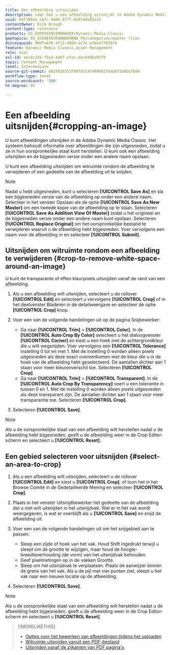 ```yaml
---
title: Een afbeelding uitsnijden
description: Leer hoe u een afbeelding uitsnijdt in Adobe Dynamic Media Classic.
uuid: 84f199de-cbfc-4d06-877f-6e9148e82e15
contentOwner: Rick Brough
content-type: reference
products: SG_EXPERIENCEMANAGER/Dynamic-Media-Classic
geptopics: SG_SCENESEVENONDEMAND_PK/categories/master_files
discoiquuid: 99dfa476-4f11-4569-a27e-a76ed7787674
feature: Dynamic Media Classic,Asset Management
role: User
exl-id: aec4c256-f5ed-4307-afec-dec848be95f9
topic: Content Management
level: Intermediate
source-git-commit: d82f816553f807b514f4690827dab672a6baf690
workflow-type: tm+mt
source-wordcount: '508'
ht-degree: 0%

---
```


# Een afbeelding uitsnijden{#cropping-an-image}

U kunt afbeeldingen uitsnijden in de Adobe Dynamic Media Classic. Het systeem behoudt informatie over afbeeldingen die zijn uitgesneden, zodat u ze in hun oorspronkelijke staat kunt herstellen. U kunt ook een afbeelding uitsnijden en de bijgesneden versie onder een andere naam opslaan.

U kunt een afbeelding uitsnijden om witruimte rondom de afbeelding te verwijderen of een gedeelte van de afbeelding uit te snijden.

>[!NOTE]
>
>Nadat u hebt uitgesneden, kunt u selecteren **[!UICONTROL Save As]** en sla een bijgesneden versie van de afbeelding op onder een andere naam. Selecteer in het venster Opslaan als de optie **[!UICONTROL Save As New Master]** om een tweede kopie van de afbeelding op te slaan. Selecteren **[!UICONTROL Save As Addition View Of Master]** zodat u het origineel en de bijgesneden versie onder een andere naam kunt opslaan. Selecteren **[!UICONTROL Replace Original]** om het oorspronkelijke bestand te verwijderen waaruit u de afbeelding hebt bijgesneden. Voer vervolgens een naam voor de afbeelding in en selecteer **[!UICONTROL Submit]**.

## Uitsnijden om witruimte rondom een afbeelding te verwijderen {#crop-to-remove-white-space-around-an-image}

U kunt de transparante of effen kleurpixels uitsnijden vanaf de rand van een afbeelding.

1. Als u een afbeelding wilt uitsnijden, selecteert u de rollover **[!UICONTROL Edit]** en selecteert u vervolgens **[!UICONTROL Crop]** of in het deelvenster Bladeren in de detailweergave en selecteer de optie **[!UICONTROL Crop]** knop.
1. Voer een van de volgende handelingen uit op de pagina Snijbewerker:

   * Ga naar **[!UICONTROL Trim]** > **[!UICONTROL Color]**. In de **[!UICONTROL Auto Crop By Color]** selecteert u het dialoogvenster **[!UICONTROL Corner]** en kiest u een hoek met de achtergrondkleur die u wilt wegsnijden. Voer vervolgens een **[!UICONTROL Tolerance]** instelling 0 tot en met 1. Met de instelling 0 worden alleen pixels uitgesneden als deze exact overeenkomen met de kleur die u in de hoek van de afbeelding hebt geselecteerd. De aantallen dichter aan 1 staan voor meer kleurenverschil toe. Selecteren **[!UICONTROL Crop]**.
   * Ga naar **[!UICONTROL Trim]** > **[!UICONTROL Transparent]**. In de **[!UICONTROL Auto Crop By Transparency]** voert u een tolerantie in tussen 0 en 1. Met de instelling 0 worden alleen pixels uitgesneden als deze transparant zijn. De aantallen dichter aan 1 staan voor meer transparantie toe. Selecteren **[!UICONTROL Crop]**.

1. Selecteren **[!UICONTROL Save]**.

>[!NOTE]
>
>Als u de oorspronkelijke staat van een afbeelding wilt herstellen nadat u de afbeelding hebt bijgesneden, geeft u de afbeelding weer in de Crop Editor-scherm en selecteert u **[!UICONTROL Reset]**.

## Een gebied selecteren voor uitsnijden {#select-an-area-to-crop}

1. Als u een afbeelding wilt uitsnijden, selecteert u de rollover **[!UICONTROL Edit]** en kiest u **[!UICONTROL Crop]**, of toon het in het Browse Comité in de Gedetailleerde Mening en selecteer **[!UICONTROL Crop]**.

1. Plaats in het venster Uitsnijdbewerker het gedeelte van de afbeelding dat u niet wilt uitsnijden in het uitsnijdvak. Wat er in het vak wordt weergegeven, is wat er overblijft als u **[!UICONTROL Save]** en snijd de afbeelding uit.
1. Voer een van de volgende handelingen uit om het snijgebied aan te passen:

   * Sleep een zijde of hoek van het vak. Houd Shift ingedrukt terwijl u sleept om de grootte te wijzigen, maar houd de hoogte-breedteverhouding (de vorm) van het uitsnijdvak behouden.
   * Geef pixelmetingen op in de vakken Grootte.
   * Sleep om het uitsnijdvak te verplaatsen. Plaats de aanwijzer binnen de grens van het vak. Als u de pijl met vier punten ziet, sleept u het vak naar een nieuwe locatie op de afbeelding.

1. Selecteren **[!UICONTROL Save]**.

>[!NOTE]
>
>Als u de oorspronkelijke staat van een afbeelding wilt herstellen nadat u de afbeelding hebt bijgesneden, geeft u de afbeelding weer in de Crop Editor-scherm en selecteert u **[!UICONTROL Reset]**.

>[!MORELIKETHIS]
>
>* [Opties voor het bewerken van afbeeldingen tijdens het uploaden](image-editing-options-upload.md#image-editing-options-at-upload)
>* [Witruimte uitsnijden vanuit een PDF-bestand](pdfs.md#cropping_white_space_from_a_pdf_file)
>* [Uitsnijden vanaf de zijkanten van PDF pagina&#39;s](pdfs.md#cropping_from_the_sides_of_pdf_pages)
